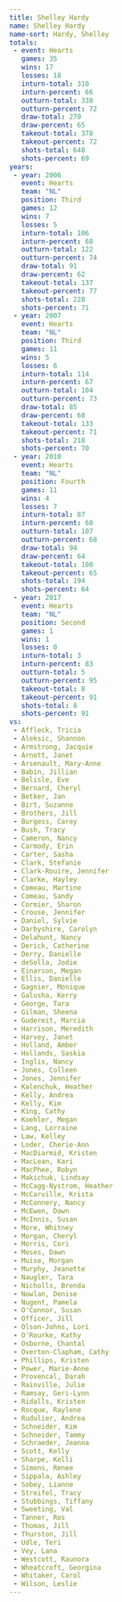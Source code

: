 ```yaml
---
title: Shelley Hardy
name: Shelley Hardy
name-sort: Hardy, Shelley
totals:
 - event: Hearts
   games: 35
   wins: 17
   losses: 18
   inturn-total: 310
   inturn-percent: 66
   outturn-total: 338
   outturn-percent: 72
   draw-total: 270
   draw-percent: 65
   takeout-total: 378
   takeout-percent: 72
   shots-total: 648
   shots-percent: 69
years:
 - year: 2006
   event: Hearts
   team: "NL"
   position: Third
   games: 12
   wins: 7
   losses: 5
   inturn-total: 106
   inturn-percent: 68
   outturn-total: 122
   outturn-percent: 74
   draw-total: 91
   draw-percent: 62
   takeout-total: 137
   takeout-percent: 77
   shots-total: 228
   shots-percent: 71
 - year: 2007
   event: Hearts
   team: "NL"
   position: Third
   games: 11
   wins: 5
   losses: 6
   inturn-total: 114
   inturn-percent: 67
   outturn-total: 104
   outturn-percent: 73
   draw-total: 85
   draw-percent: 68
   takeout-total: 133
   takeout-percent: 71
   shots-total: 218
   shots-percent: 70
 - year: 2010
   event: Hearts
   team: "NL"
   position: Fourth
   games: 11
   wins: 4
   losses: 7
   inturn-total: 87
   inturn-percent: 60
   outturn-total: 107
   outturn-percent: 68
   draw-total: 94
   draw-percent: 64
   takeout-total: 100
   takeout-percent: 65
   shots-total: 194
   shots-percent: 64
 - year: 2017
   event: Hearts
   team: "NL"
   position: Second
   games: 1
   wins: 1
   losses: 0
   inturn-total: 3
   inturn-percent: 83
   outturn-total: 5
   outturn-percent: 95
   takeout-total: 8
   takeout-percent: 91
   shots-total: 8
   shots-percent: 91
vs:
 - Affleck, Tricia
 - Aleksic, Shannon
 - Armstrong, Jacquie
 - Arnott, Janet
 - Arsenault, Mary-Anne
 - Babin, Jillian
 - Belisle, Eve
 - Bernard, Cheryl
 - Betker, Jan
 - Birt, Suzanne
 - Brothers, Jill
 - Burgess, Carey
 - Bush, Tracy
 - Cameron, Nancy
 - Carmody, Erin
 - Carter, Sasha
 - Clark, Stefanie
 - Clark-Rouire, Jennifer
 - Clarke, Hayley
 - Comeau, Martine
 - Comeau, Sandy
 - Cormier, Sharon
 - Crouse, Jennifer
 - Daniel, Sylvie
 - Darbyshire, Carolyn
 - Delahunt, Nancy
 - Derick, Catherine
 - Derry, Danielle
 - deSolla, Jodie
 - Einarson, Megan
 - Ellis, Danielle
 - Gagnier, Monique
 - Galusha, Kerry
 - George, Tara
 - Gilman, Sheena
 - Gudereit, Marcia
 - Harrison, Meredith
 - Harvey, Janet
 - Holland, Amber
 - Hollands, Saskia
 - Inglis, Nancy
 - Jones, Colleen
 - Jones, Jennifer
 - Kalenchuk, Heather
 - Kelly, Andrea
 - Kelly, Kim
 - King, Cathy
 - Koehler, Megan
 - Lang, Lorraine
 - Law, Kelley
 - Loder, Cherie-Ann
 - MacDiarmid, Kristen
 - MacLean, Kari
 - MacPhee, Robyn
 - Makichuk, Lindsay
 - McCagg-Nystrom, Heather
 - McCarville, Krista
 - McConnery, Nancy
 - McEwen, Dawn
 - McInnis, Susan
 - More, Whitney
 - Morgan, Cheryl
 - Morris, Cori
 - Moses, Dawn
 - Muise, Morgan
 - Murphy, Jeanette
 - Naugler, Tara
 - Nicholls, Brenda
 - Nowlan, Denise
 - Nugent, Pamela
 - O'Connor, Susan
 - Officer, Jill
 - Olson-Johns, Lori
 - O'Rourke, Kathy
 - Osborne, Chantal
 - Overton-Clapham, Cathy
 - Phillips, Kristen
 - Power, Marie-Anne
 - Provencal, Darah
 - Rainville, Julie
 - Ramsay, Geri-Lynn
 - Ridalls, Kristen
 - Rocque, Raylene
 - Rudulier, Andrea
 - Schneider, Kim
 - Schneider, Tammy
 - Schraeder, Jeanna
 - Scott, Kelly
 - Sharpe, Kelli
 - Simons, Renee
 - Sippala, Ashley
 - Sobey, Lianne
 - Streifel, Tracy
 - Stubbings, Tiffany
 - Sweeting, Val
 - Tanner, Ros
 - Thomas, Jill
 - Thurston, Jill
 - Udle, Teri
 - Vey, Lana
 - Westcott, Raunora
 - Wheatcroft, Georgina
 - Whitaker, Carol
 - Wilson, Leslie
---
```

